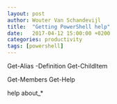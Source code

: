 ```yaml
---
layout: post
author: Wouter Van Schandevijl
title:  "Getting PowerShell help"
date:   2017-04-12 15:00:00 +0200
categories: productivity
tags: [powershell]
---
```


Get-Alias -Definition Get-ChildItem

Get-Members
Get-Help

help about_*

<!--more-->
